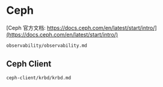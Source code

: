 # Ceph

[Ceph 官方文档: https://docs.ceph.com/en/latest/start/intro/](https://docs.ceph.com/en/latest/start/intro/)



```{toctree}
observability/observability.md
```

## Ceph Client
```{toctree}
ceph-client/krbd/krbd.md
```
